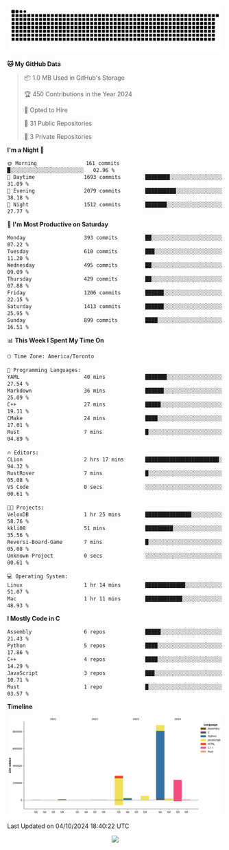<picture>
  <source media="(prefers-color-scheme: dark)" srcset="https://raw.githubusercontent.com/kkli08/kkli08/output/github-contribution-grid-snake-dark.svg">
  <source media="(prefers-color-scheme: light)" srcset="https://raw.githubusercontent.com/kkli08/kkli08/output/github-contribution-grid-snake.svg">
  <img alt="github contribution grid snake animation" src="https://raw.githubusercontent.com/kkli08/kkli08/output/github-contribution-grid-snake.svg">
</picture>


<!--START_SECTION:waka-->
**🐱 My GitHub Data** 

> 📦 1.0 MB Used in GitHub's Storage 
 > 
> 🏆 450 Contributions in the Year 2024
 > 
> 💼 Opted to Hire
 > 
> 📜 31 Public Repositories 
 > 
> 🔑 3 Private Repositories 
 > 
**I'm a Night 🦉** 

```text
🌞 Morning                161 commits         █░░░░░░░░░░░░░░░░░░░░░░░░   02.96 % 
🌆 Daytime                1693 commits        ████████░░░░░░░░░░░░░░░░░   31.09 % 
🌃 Evening                2079 commits        ██████████░░░░░░░░░░░░░░░   38.18 % 
🌙 Night                  1512 commits        ███████░░░░░░░░░░░░░░░░░░   27.77 % 
```
📅 **I'm Most Productive on Saturday** 

```text
Monday                   393 commits         ██░░░░░░░░░░░░░░░░░░░░░░░   07.22 % 
Tuesday                  610 commits         ███░░░░░░░░░░░░░░░░░░░░░░   11.20 % 
Wednesday                495 commits         ██░░░░░░░░░░░░░░░░░░░░░░░   09.09 % 
Thursday                 429 commits         ██░░░░░░░░░░░░░░░░░░░░░░░   07.88 % 
Friday                   1206 commits        ██████░░░░░░░░░░░░░░░░░░░   22.15 % 
Saturday                 1413 commits        ██████░░░░░░░░░░░░░░░░░░░   25.95 % 
Sunday                   899 commits         ████░░░░░░░░░░░░░░░░░░░░░   16.51 % 
```


📊 **This Week I Spent My Time On** 

```text
🕑︎ Time Zone: America/Toronto

💬 Programming Languages: 
YAML                     40 mins             ███████░░░░░░░░░░░░░░░░░░   27.54 % 
Markdown                 36 mins             ██████░░░░░░░░░░░░░░░░░░░   25.09 % 
C++                      27 mins             █████░░░░░░░░░░░░░░░░░░░░   19.11 % 
CMake                    24 mins             ████░░░░░░░░░░░░░░░░░░░░░   17.01 % 
Rust                     7 mins              █░░░░░░░░░░░░░░░░░░░░░░░░   04.89 % 

🔥 Editors: 
CLion                    2 hrs 17 mins       ████████████████████████░   94.32 % 
RustRover                7 mins              █░░░░░░░░░░░░░░░░░░░░░░░░   05.08 % 
VS Code                  0 secs              ░░░░░░░░░░░░░░░░░░░░░░░░░   00.61 % 

🐱‍💻 Projects: 
VeloxDB                  1 hr 25 mins        ███████████████░░░░░░░░░░   58.76 % 
kkli08                   51 mins             █████████░░░░░░░░░░░░░░░░   35.56 % 
Reversi-Board-Game       7 mins              █░░░░░░░░░░░░░░░░░░░░░░░░   05.08 % 
Unknown Project          0 secs              ░░░░░░░░░░░░░░░░░░░░░░░░░   00.61 % 

💻 Operating System: 
Linux                    1 hr 14 mins        █████████████░░░░░░░░░░░░   51.07 % 
Mac                      1 hr 11 mins        ████████████░░░░░░░░░░░░░   48.93 % 
```

**I Mostly Code in C** 

```text
Assembly                 6 repos             █████░░░░░░░░░░░░░░░░░░░░   21.43 % 
Python                   5 repos             ████░░░░░░░░░░░░░░░░░░░░░   17.86 % 
C++                      4 repos             ████░░░░░░░░░░░░░░░░░░░░░   14.29 % 
JavaScript               3 repos             ███░░░░░░░░░░░░░░░░░░░░░░   10.71 % 
Rust                     1 repo              █░░░░░░░░░░░░░░░░░░░░░░░░   03.57 % 
```



**Timeline**

![Lines of Code chart](https://raw.githubusercontent.com/kkli08/kkli08/main/assets/bar_graph.png)


 Last Updated on 04/10/2024 18:40:22 UTC
<!--END_SECTION:waka-->


<div align="center">
    <img  src="https://github-readme-streak-stats.herokuapp.com/?user=kkli08&theme=cobalt" />
</div>

<br/>
<br/>
<br/>
